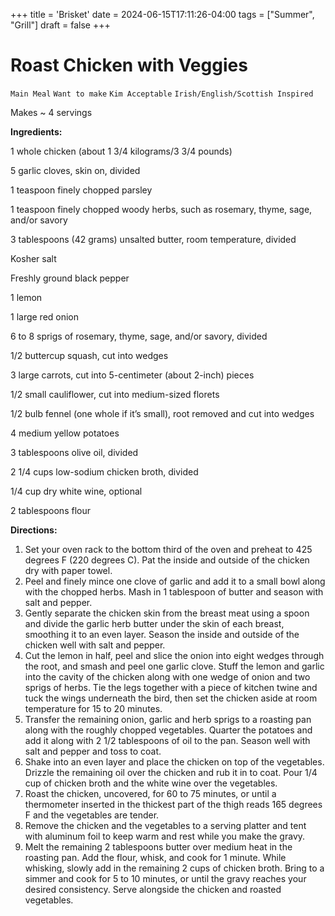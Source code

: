 +++
title = 'Brisket'
date = 2024-06-15T17:11:26-04:00
tags = ["Summer", "Grill"]
draft = false
+++
# Roast Chicken with Veggies

`Main Meal` `Want to make` `Kim Acceptable` `Irish/English/Scottish Inspired`

Makes ~ 4 servings

**Ingredients:**

1 whole chicken (about 1 3/4 kilograms/3 3/4 pounds)

5 garlic cloves, skin on, divided

1 teaspoon finely chopped parsley

1 teaspoon finely chopped woody herbs, such as rosemary, thyme, sage, and/or savory

3 tablespoons (42 grams) unsalted butter, room temperature, divided

Kosher salt

Freshly ground black pepper

1 lemon

1 large red onion

6 to 8 sprigs of rosemary, thyme, sage, and/or savory, divided

1/2 buttercup squash, cut into wedges

3 large carrots, cut into 5-centimeter (about 2-inch) pieces

1/2 small cauliflower, cut into medium-sized florets

1/2 bulb fennel (one whole if it’s small), root removed and cut into wedges

4 medium yellow potatoes

3 tablespoons olive oil, divided

2 1/4 cups low-sodium chicken broth, divided

1/4 cup dry white wine, optional

2 tablespoons flour

**Directions:**

1. Set your oven rack to the bottom third of the oven and preheat to 425 degrees F (220 degrees C). Pat the inside and outside of the chicken dry with paper towel.
2. Peel and finely mince one clove of garlic and add it to a small bowl along with the chopped herbs. Mash in 1 tablespoon of butter and season with salt and pepper.
3. Gently separate the chicken skin from the breast meat using a spoon and divide the garlic herb butter under the skin of each breast, smoothing it to an even layer. Season the inside and outside of the chicken well with salt and pepper.
4. Cut the lemon in half, peel and slice the onion into eight wedges through the root, and smash and peel one garlic clove. Stuff the lemon and garlic into the cavity of the chicken along with one wedge of onion and two sprigs of herbs. Tie the legs together with a piece of kitchen twine and tuck the wings underneath the bird, then set the chicken aside at room temperature for 15 to 20 minutes.
5. Transfer the remaining onion, garlic and herb sprigs to a roasting pan along with the roughly chopped vegetables. Quarter the potatoes and add it along with 2 1/2 tablespoons of oil to the pan. Season well with salt and pepper and toss to coat.
6. Shake into an even layer and place the chicken on top of the vegetables. Drizzle the remaining oil over the chicken and rub it in to coat. Pour 1/4 cup of chicken broth and the white wine over the vegetables.
7. Roast the chicken, uncovered, for 60 to 75 minutes, or until a thermometer inserted in the thickest part of the thigh reads 165 degrees F and the vegetables are tender.
8. Remove the chicken and the vegetables to a serving platter and tent with aluminum foil to keep warm and rest while you make the gravy.
9. Melt the remaining 2 tablespoons butter over medium heat in the roasting pan. Add the flour, whisk, and cook for 1 minute. While whisking, slowly add in the remaining 2 cups of chicken broth. Bring to a simmer and cook for 5 to 10 minutes, or until the gravy reaches your desired consistency. Serve alongside the chicken and roasted vegetables.
